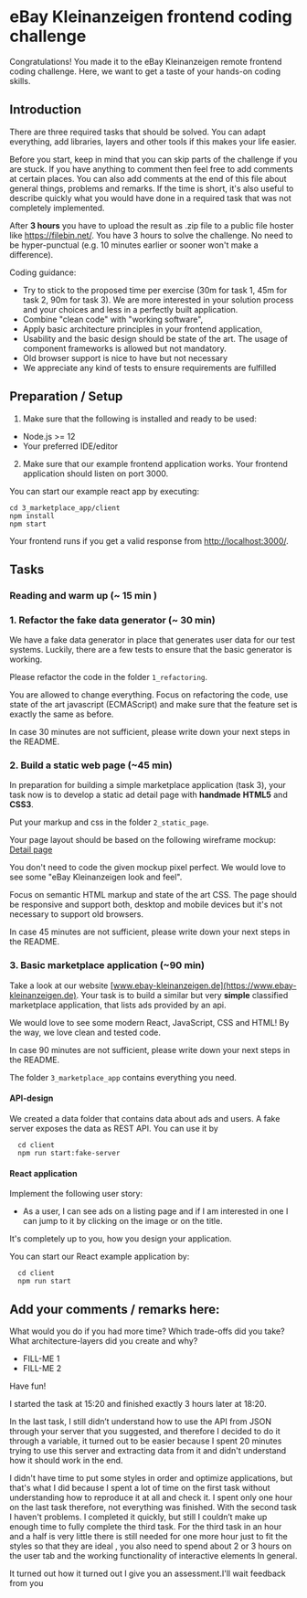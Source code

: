 # eBay Kleinanzeigen frontend coding challenge

Congratulations! You made it to the eBay Kleinanzeigen remote frontend coding challenge. Here, we want to get a taste of your hands-on coding skills.

## Introduction

There are three required tasks that should be solved. You can adapt everything, add libraries, layers and other tools if this makes your life easier.

Before you start, keep in mind that you can skip parts of the challenge if you are stuck. If you have anything to comment then feel free to add comments at certain places. You can also add comments at the end of this file about general things, problems and remarks. If the time is short, it's also useful to describe quickly what you would have done in a required task that was not completely implemented.


After **3 hours** you have to upload the result as .zip file to a public file hoster like <https://filebin.net/>. You have 3 hours to solve the challenge. 
No need to be hyper-punctual (e.g. 10 minutes earlier or sooner won't make a difference).

Coding guidance:

- Try to stick to the proposed time per exercise (30m for task 1, 45m for task 2, 90m for task 3). We are more interested in your solution process and your choices and less in a perfectly built application.
- Combine "clean code" with "working software",
- Apply basic architecture principles in your frontend application,
- Usability and the basic design should be state of the art. The usage of component frameworks is allowed but not mandatory.
- Old browser support is nice to have but not necessary
- We appreciate any kind of tests to ensure requirements are fulfilled

## Preparation / Setup

1. Make sure that the following is installed and ready to be used:

  - Node.js >= 12
  - Your preferred IDE/editor

2. Make sure that our example frontend application works. Your frontend application should listen on port 3000.

You can start our example react app by executing:

```
cd 3_marketplace_app/client
npm install
npm start
```

Your frontend runs if you get a valid response from <http://localhost:3000/>.

## Tasks 

### Reading and warm up (~ 15 min )

### 1. Refactor the fake data generator (~ 30 min)

We have a fake data generator in place that generates user data for our test systems. Luckily, there are a few tests to ensure that the basic generator is working.

Please refactor the code in the folder `1_refactoring`.

You are allowed to change everything. Focus on refactoring the code, use state of the art javascript (ECMAScript) and make sure that the feature set is exactly the same as before.

In case 30 minutes are not sufficient, please write down your next steps in the README.

### 2. Build a static web page (~45 min)

In preparation for building a simple marketplace application (task 3), your task now is to develop a static ad detail page with **handmade** **HTML5** and **CSS3**.

Put your markup and css in the folder `2_static_page`.

Your page layout should be based on the following wireframe mockup: [Detail page](mockups/detail-page.png) 

You don't need to code the given mockup pixel perfect. We would love to see some "eBay Kleinanzeigen look and feel". 

Focus on semantic HTML markup and state of the art CSS. The page should be responsive and support both, desktop and mobile devices but it's not necessary to support old browsers.

In case 45 minutes are not sufficient, please write down your next steps in the README.

### 3. Basic marketplace application (~90 min)

Take a look at our website [www.ebay-kleinanzeigen.de](https://www.ebay-kleinanzeigen.de).
Your task is to build a similar but very **simple** classified marketplace application, that lists ads provided by an api.   

We would love to see some modern React, JavaScript, CSS and HTML! By the way, we love clean and tested code.

In case 90 minutes are not sufficient, please write down your next steps in the README.

The folder `3_marketplace_app` contains everything you need.

#### API-design

We created a data folder that contains data about ads and users.  A fake server exposes the data as REST API. You can use it by

```ssh
  cd client
  npm run start:fake-server
```

#### React application

Implement the following user story:

- As a user, I can see ads on a listing page and if I am interested in one I can jump to it by clicking on the image or on the title.

It's completely up to you, how you design your application.

You can start our React example application by:
```ssh
  cd client
  npm run start
```

## Add your comments / remarks here:

What would you do if you had more time? Which trade-offs did you take? What architecture-layers did you create and why?

- FILL-ME 1
- FILL-ME 2

Have fun!

I started the task at 15:20 and finished exactly 3 hours later at 18:20. 

In the last task, I still didn’t understand how to use the API from JSON through your server 
that you suggested, and therefore I decided to do it through a variable,
it turned out to be easier because I spent 20 minutes trying to use this server 
and extracting data from it and didn't understand how it should work in the end.
 
I didn't have time to put some styles in order and optimize applications, but that's 
what I did because I spent a lot of time on the first task without understanding 
how to reproduce it at all and check it. 
I spent only one hour on the last task therefore, not everything was finished. 
With the second task I haven't problems. I completed it quickly, but still 
I couldn’t make up enough time to fully complete the third task. 
For the third task in an hour and a half is very little 
there is still needed for one more hour just to fit the styles so that they are ideal ,
you also need to spend about 2 or 3 hours on the user tab 
and the working functionality of interactive elements In general. 

It turned out how it turned out I give you an assessment.I'll wait feedback from you


